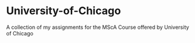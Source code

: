 # University-of-Chicago
A collection of my assignments for the MScA Course offered by University of Chicago 
